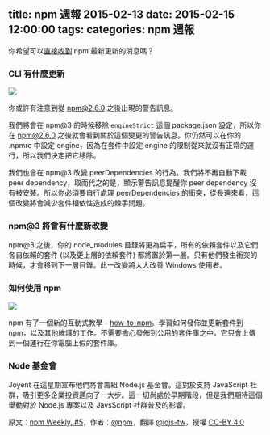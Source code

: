 title: npm 週報 2015-02-13
date: 2015-02-15 12:00:00
tags:
categories: npm 週報
---

你希望可以[直接收到](https://www.npmjs.com/npm-weekly) npm 最新更新的消息嗎？

### CLI 有什麼更新

![](http://media.tumblr.com/5702701b335f0738fc9497aec482cb42/tumblr_inline_njqav2FNuI1t68bpr.png)

你或許有注意到從 npm@2.6.0 之後出現的警告訊息。

我們將會在 npm@3 的時候移除 `engineStrict` 這個 package.json 設定，所以你在 npm@2.6.0 之後就會看到關於這個變更的警告訊息。你仍然可以在你的 .npmrc 中設定 engine，因為在套件中設定 engine 的限制從來就沒有正常的運行，所以我們決定把它移除。

我們也會在 npm@3 改變 peerDependencies 的行為。我們將不再自動下載 peer dependency，取而代之的是，顯示警告訊息提醒你 peer dependency 沒有被安裝。所以你必須要自行處理 peerDependencies 的衝突，從長遠來看，這個改變將會減少套件相依性造成的棘手問題。

### npm@3 將會有什麼新改變

npm@3 之後，你的 node_modules 目錄將更為扁平，所有的依賴套件以及它們各自依賴的套件 (以及更上層的依賴套件) 都將置於第一層。只有他們發生衝突的時候，才會移到下一層目錄。此一改變將大大改善 Windows 使用者。

### 如何使用 npm

![](http://media.tumblr.com/b3f53c6a6a8c7d5862a95fda7a94f7de/tumblr_inline_njqazvJorm1t68bpr.png)

npm 有了一個新的互動式教學 - [how-to-npm](https://www.npmjs.com/package/how-to-npm)。學習如何發佈並更新套件到 npm，以及其他維護的工作。不需要擔心發佈到公用的套件庫之中，它只會上傳到一個運行在你電腦上假的套件庫。

### Node 基金會

Joyent 在這星期宣布他們將會籌組 Node.js 基金會。這對於支持 JavaScript 社群，吸引更多企業投資邁向了一大步。這一切尚處於早期階段，但是我們期待這個舉動對於 Node.js 專案以及 JavsScript 社群普及的影響。

原文：[npm Weekly, #5](http://blog.npmjs.org/post/110924823920/npm-weekly-5)，作者：[@npm](http://blog.npmjs.org/)，翻譯 [@iojs-tw](https://github.com/iojs/iojs-tw)，授權 [CC-BY 4.0](https://creativecommons.org/licenses/by/4.0/deed.zh_TW)
